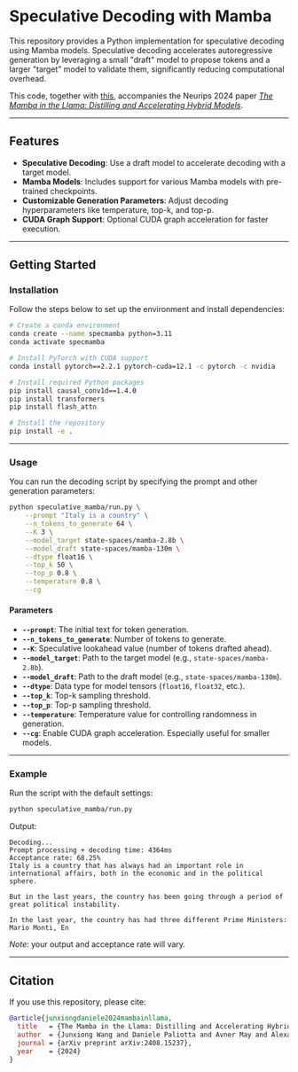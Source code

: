 # Speculative Decoding with Mamba

This repository provides a Python implementation for speculative decoding using Mamba models.
Speculative decoding accelerates autoregressive generation by leveraging a small "draft" model to propose tokens and a larger "target" model to validate them, significantly reducing computational overhead.

This code, together with [this](https://github.com/jxiw/MambaInLlama), accompanies the Neurips 2024 paper [*The Mamba in the Llama: Distilling and Accelerating Hybrid Models*](https://arxiv.org/abs/2408.15237).

---

## Features

- **Speculative Decoding**: Use a draft model to accelerate decoding with a target model.
- **Mamba Models**: Includes support for various Mamba models with pre-trained checkpoints.
- **Customizable Generation Parameters**: Adjust decoding hyperparameters like temperature, top-k, and top-p.
- **CUDA Graph Support**: Optional CUDA graph acceleration for faster execution.

---

## Getting Started

### Installation

Follow the steps below to set up the environment and install dependencies:

```bash
# Create a conda environment
conda create --name specmamba python=3.11
conda activate specmamba

# Install PyTorch with CUDA support
conda install pytorch==2.2.1 pytorch-cuda=12.1 -c pytorch -c nvidia

# Install required Python packages
pip install causal_conv1d==1.4.0
pip install transformers
pip install flash_attn

# Install the repository
pip install -e .
```

---

### Usage

You can run the decoding script by specifying the prompt and other generation parameters:

```bash
python speculative_mamba/run.py \
    --prompt "Italy is a country" \
    --n_tokens_to_generate 64 \
    --K 3 \
    --model_target state-spaces/mamba-2.8b \
    --model_draft state-spaces/mamba-130m \
    --dtype float16 \
    --top_k 50 \
    --top_p 0.8 \
    --temperature 0.8 \
    --cg
```

#### Parameters

- **`--prompt`**: The initial text for token generation.
- **`--n_tokens_to_generate`**: Number of tokens to generate.
- **`--K`**: Speculative lookahead value (number of tokens drafted ahead).
- **`--model_target`**: Path to the target model (e.g., `state-spaces/mamba-2.8b`).
- **`--model_draft`**: Path to the draft model (e.g., `state-spaces/mamba-130m`).
- **`--dtype`**: Data type for model tensors (`float16`, `float32`, etc.).
- **`--top_k`**: Top-k sampling threshold.
- **`--top_p`**: Top-p sampling threshold.
- **`--temperature`**: Temperature value for controlling randomness in generation.
- **`--cg`**: Enable CUDA graph acceleration. Especially useful for smaller models.

---

### Example

Run the script with the default settings:

```bash
python speculative_mamba/run.py
```

Output:
```
Decoding...
Prompt processing + decoding time: 4364ms
Acceptance rate: 68.25%
Italy is a country that has always had an important role in international affairs, both in the economic and in the political sphere.

But in the last years, the country has been going through a period of great political instability.

In the last year, the country has had three different Prime Ministers: Mario Monti, En
```

*Note*: your output and acceptance rate will vary.

---

## Citation

If you use this repository, please cite:

```bibtex
@article{junxiongdaniele2024mambainllama,
  title   = {The Mamba in the Llama: Distilling and Accelerating Hybrid Models},
  author  = {Junxiong Wang and Daniele Paliotta and Avner May and Alexander M. Rush and Tri Dao},
  journal = {arXiv preprint arXiv:2408.15237},
  year    = {2024}
}
```
